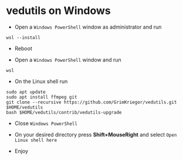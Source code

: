 # vedutils on Windows

- Open a `Windows PowerShell` window as administrator and run

```
wsl --install
```

- Reboot

- Open a `Windows PowerShell` window and run

```
wsl
```

- On the Linux shell run

```
sudo apt update
sudo apt install ffmpeg git
git clone --recursive https://github.com/GrimKriegor/vedutils.git $HOME/vedutils
bash $HOME/vedutils/contrib/vedutils-upgrade
```

- Close `Windows PowerShell`

- On your desired directory press **Shift+MouseRight** and select `Open Linux shell here`

- Enjoy
